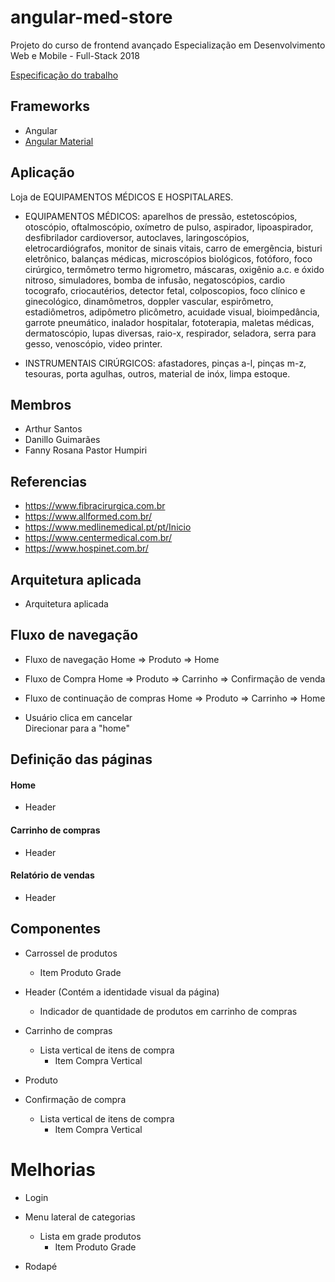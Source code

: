 # angular-med-store
Projeto do curso de frontend avançado Especialização em Desenvolvimento Web e Mobile - Full-Stack 2018

[Especificação do trabalho](https://github.com/danfma/pos-ufg-2018/wiki/Trabalho-final)

## Frameworks
* Angular
* [Angular Material](https://material.angular.io/)

## Aplicação
Loja de EQUIPAMENTOS MÉDICOS E HOSPITALARES.

* EQUIPAMENTOS MÉDICOS: aparelhos de pressão, estetoscópios, otoscópio, oftalmoscópio, oxímetro de pulso, aspirador, lipoaspirador, desfibrilador cardioversor, autoclaves, laringoscópios, eletrocardiógrafos, monitor de sinais vitais, carro de emergência, bisturi eletrônico, balanças médicas, microscópios biológicos, fotóforo, foco cirúrgico, termômetro termo higrometro, máscaras, oxigênio a.c. e óxido nitroso, simuladores, bomba de infusão, negatoscópios, cardio tocografo, criocautérios, detector fetal, colposcopios, foco clínico e ginecológico, dinamômetros, doppler vascular, espirômetro, estadiômetros, adipômetro plicômetro, acuidade visual, bioimpedância, garrote pneumático, inalador hospitalar, fototerapia, maletas médicas, dermatoscópio, lupas diversas, raio-x, respirador, seladora, serra para gesso, venoscópio, video printer.

* INSTRUMENTAIS CIRÚRGICOS: afastadores, pinças a-l, pinças m-z, tesouras, porta agulhas, outros, material de inóx, limpa estoque.

## Membros
* Arthur Santos
* Danillo Guimarães
* Fanny Rosana Pastor Humpiri

## Referencias
* https://www.fibracirurgica.com.br
* https://www.allformed.com.br/
* https://www.medlinemedical.pt/pt/Inicio
* https://www.centermedical.com.br/
* https://www.hospinet.com.br/

## Arquitetura aplicada
* Arquitetura aplicada

## Fluxo de navegação
* Fluxo de navegação
  Home => Produto => Home  
  
* Fluxo de Compra
  Home => Produto => Carrinho => Confirmação de venda
  
* Fluxo de continuação de compras
  Home => Produto => Carrinho => Home
  
* Usuário clica em cancelar  
  Direcionar para a "home"

## Definição das páginas
#### Home
* Header
#### Carrinho de compras
* Header
#### Relatório de vendas
* Header

## Componentes
* Carrossel de produtos
  * Item Produto Grade
  
* Header (Contém a identidade visual da página)
  * Indicador de quantidade de produtos em carrinho de compras

* Carrinho de compras
  * Lista vertical de itens de compra
    * Item Compra Vertical

* Produto

* Confirmação de compra
  * Lista vertical de itens de compra
    * Item Compra Vertical
    
# Melhorias
* Login

* Menu lateral de categorias
  * Lista em grade produtos
    * Item Produto Grade

* Rodapé
